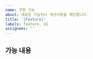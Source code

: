 ```yaml
---
name: 구현 기능
about: 새로운 기능이나 개선사항을 제안합니다.
title: '[Feature]'
labels: feature, UI
assignees: ''
---
```


## 가능 내용

<!-- 어떤 기능을 제안하는지 자세히 설명해주세요. -->
